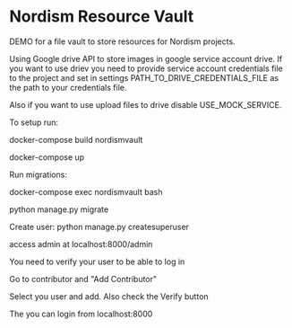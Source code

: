 # Nordism Resource Vault
DEMO for a file vault to store resources for Nordism projects.

Using Google drive API to store images in google service account drive.
If you want to use driev you need to provide service account credentials file
to the project and set in settings PATH_TO_DRIVE_CREDENTIALS_FILE as the path to 
your credentials file.

Also if you want to use upload files to drive disable USE_MOCK_SERVICE.

To setup run:

docker-compose build nordismvault

docker-compose up

Run migrations:

docker-compose exec nordismvault bash

python manage.py migrate

Create user:
python manage.py createsuperuser

access admin at localhost:8000/admin

You need to verify your user to be able to log in

Go to contributor and "Add Contributor" 

Select you user and add. Also check the Verify button

The you can login from 
localhost:8000

